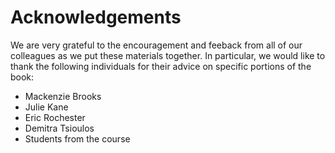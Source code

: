 # Acknowledgements
We are very grateful to the encouragement and feeback from all of our colleagues as we put these materials together. In particular, we would like to thank the following individuals for their advice on specific portions of the book:
* Mackenzie Brooks
* Julie Kane
* Eric Rochester
* Demitra Tsioulos
* Students from the course